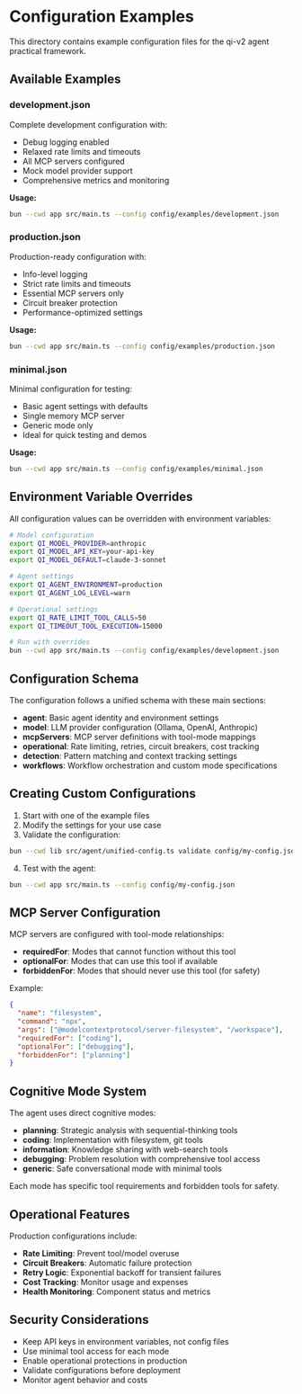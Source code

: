 # Configuration Examples

This directory contains example configuration files for the qi-v2 agent practical framework.

## Available Examples

### development.json
Complete development configuration with:
- Debug logging enabled
- Relaxed rate limits and timeouts
- All MCP servers configured
- Mock model provider support
- Comprehensive metrics and monitoring

**Usage:**
```bash
bun --cwd app src/main.ts --config config/examples/development.json
```

### production.json
Production-ready configuration with:
- Info-level logging
- Strict rate limits and timeouts
- Essential MCP servers only
- Circuit breaker protection
- Performance-optimized settings

**Usage:**
```bash
bun --cwd app src/main.ts --config config/examples/production.json
```

### minimal.json
Minimal configuration for testing:
- Basic agent settings with defaults
- Single memory MCP server
- Generic mode only
- Ideal for quick testing and demos

**Usage:**
```bash
bun --cwd app src/main.ts --config config/examples/minimal.json
```

## Environment Variable Overrides

All configuration values can be overridden with environment variables:

```bash
# Model configuration
export QI_MODEL_PROVIDER=anthropic
export QI_MODEL_API_KEY=your-api-key
export QI_MODEL_DEFAULT=claude-3-sonnet

# Agent settings
export QI_AGENT_ENVIRONMENT=production
export QI_AGENT_LOG_LEVEL=warn

# Operational settings
export QI_RATE_LIMIT_TOOL_CALLS=50
export QI_TIMEOUT_TOOL_EXECUTION=15000

# Run with overrides
bun --cwd app src/main.ts --config config/examples/development.json
```

## Configuration Schema

The configuration follows a unified schema with these main sections:

- **agent**: Basic agent identity and environment settings
- **model**: LLM provider configuration (Ollama, OpenAI, Anthropic)
- **mcpServers**: MCP server definitions with tool-mode mappings
- **operational**: Rate limiting, retries, circuit breakers, cost tracking
- **detection**: Pattern matching and context tracking settings
- **workflows**: Workflow orchestration and custom mode specifications

## Creating Custom Configurations

1. Start with one of the example files
2. Modify the settings for your use case
3. Validate the configuration:

```bash
bun --cwd lib src/agent/unified-config.ts validate config/my-config.json
```

4. Test with the agent:

```bash
bun --cwd app src/main.ts --config config/my-config.json
```

## MCP Server Configuration

MCP servers are configured with tool-mode relationships:

- **requiredFor**: Modes that cannot function without this tool
- **optionalFor**: Modes that can use this tool if available
- **forbiddenFor**: Modes that should never use this tool (for safety)

Example:
```json
{
  "name": "filesystem",
  "command": "npx",
  "args": ["@modelcontextprotocol/server-filesystem", "/workspace"],
  "requiredFor": ["coding"],
  "optionalFor": ["debugging"],
  "forbiddenFor": ["planning"]
}
```

## Cognitive Mode System

The agent uses direct cognitive modes:

- **planning**: Strategic analysis with sequential-thinking tools
- **coding**: Implementation with filesystem, git tools
- **information**: Knowledge sharing with web-search tools
- **debugging**: Problem resolution with comprehensive tool access
- **generic**: Safe conversational mode with minimal tools

Each mode has specific tool requirements and forbidden tools for safety.

## Operational Features

Production configurations include:

- **Rate Limiting**: Prevent tool/model overuse
- **Circuit Breakers**: Automatic failure protection
- **Retry Logic**: Exponential backoff for transient failures
- **Cost Tracking**: Monitor usage and expenses
- **Health Monitoring**: Component status and metrics

## Security Considerations

- Keep API keys in environment variables, not config files
- Use minimal tool access for each mode
- Enable operational protections in production
- Validate configurations before deployment
- Monitor agent behavior and costs